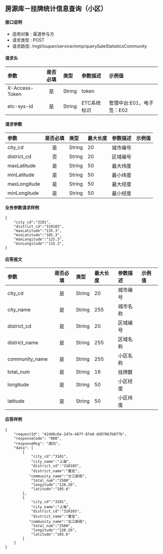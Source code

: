 ## 房源库－挂牌统计信息查询（小区）

#### 接口说明

* 适用对象 : 渠道参与方
* 请求类型 : POST
* 请求路径: /mgt/loupan/service/mmp/querySaleStatisticsCommunity

#### 请求头
| 参数           | 是否必填 | 类型   | 参数描述    | 示例值                    |
| :------------- | :------: | :----- | :---------- | :------------------------ |
| X-Access-Token |    是    | String | token       |                           |
| etc-sys-id     |    是    | String | ETC系统标识 | 管理中台:E01，电子签：E02 |

#### 请求参数

| 参数         | 是否必填 | 类型   | 最大长度 | 参数描述 | 示例值 |
| :----------- | :------: | :----- | :------- | :------- | :----- |
| city_cd      |    是    | String | 20       | 城市编号 |        |
| district_cd  |    否    | String | 20       | 区域编号 |        |
| maxLatitude  |    是    | String | 50       | 最大纬度 |        |
| minLatitude  |    是    | String | 50       | 最小纬度 |        |
| maxLongitude |    是    | String | 50       | 最大经度 |        |
| minLongitude |    是    | String | 50       | 最小经度 |        |

#### 业务参数请求样例

```
{
	"city_cd":"3101",
	"district_cd":"310103",
	"maxLatitude":"135.3",
	"minLatitude":"105.3",
	"maxLongitude":"125.3",
	"minLongitude":"115.3",
}
```

#### 应答报文

| 参数           | 是否必填 | 类型   | 最大长度 | 参数描述 | 示例值 |
| :------------- | :------: | :----- | :------- | :------- | :----- |
| city_cd        |    是    | String | 20       | 城市编号 |        |
| city_name      |    是    | String | 255      | 城市名称 |        |
| district_cd    |    是    | String | 20       | 区域编号 |        |
| district_name  |    是    | String | 255      | 区域名称 |        |
| community_name |    是    | String | 255      | 小区名称 |        |
| total_num      |    是    | String | 16       | 挂牌数   |        |
| longitude      |    是    | String | 50       | 小区经度 |        |
| latitude       |    是    | String | 50       | 小区纬度 |        |

#### 应答样例

```
{
	"requestId": "42dd6c6e-247e-487f-87e8-dd97067b877b",	
    "responseCode": "000",
	"responseMsg": "成功",
	"data": [
		{
			"city_cd":"3101",
            "city_name":"上海",
            "district_cd":"310103",
            "district_name":"嘉定",
		   "community_name":"兰江新苑",
            "total_num":"2500",
            "longitude":"128.26",
            "latitude":"105.6"
		},
		{	
			"city_cd":"3101",
            "city_name":"上海",
            "district_cd":"310103",
            "district_name":"嘉定",
		   "community_name":"云江新苑",
            "total_num":"2500",
            "longitude":"128.26",
            "latitude":"105.6"
		}
	]
}
```
